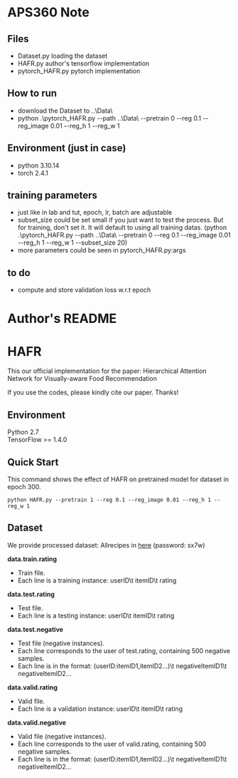 # APS360 Note

## Files
* Dataset.py loading the dataset
* HAFR.py author's tensorflow implementation
* pytorch_HAFR.py pytorch implementation

## How to run
* download the Dataset to ..\Data\
* python .\pytorch_HAFR.py --path ..\Data\ --pretrain 0 --reg 0.1 --reg_image 0.01 --reg_h 1 --reg_w 1

## Environment (just in case)
* python 3.10.14
* torch 2.4.1

## training parameters
* just like in lab and tut, epoch, lr, batch are adjustable
* subset_size could be set small if you just want to test the process. But for training, don't set it. It will default to using all training datas.
(python .\pytorch_HAFR.py --path ..\Data\ --pretrain 0 --reg 0.1 --reg_image 0.01 --reg_h 1 --reg_w 1 --subset_size 20)
* more parameters could be seen in pytorch_HAFR.py:args

## to do
* compute and store validation loss w.r.t epoch

# Author's README
# HAFR
This our official implementation for the paper: Hierarchical Attention Network for Visually-aware
Food Recommendation

If you use the codes, please kindly cite our paper. Thanks!

## Environment
Python 2.7 <br>
TensorFlow >= 1.4.0

## Quick Start
This command shows the effect of HAFR on pretrained model for dataset in epoch 300. <br>
```
python HAFR.py --pretrain 1 --reg 0.1 --reg_image 0.01 --reg_h 1 --reg_w 1 
```

## Dataset
We provide processed dataset: Allrecipes in [here](https://pan.baidu.com/s/1-CNkfmHL9kojlE1jIa3bJQ&shfl=sharepset) (password: sx7w) <br>

**data.train.rating** 
* Train file.
* Each line is a training instance: userID\t itemID\t rating

**data.test.rating**
* Test file.
* Each line is a testing instance: userID\t itemID\t rating

**data.test.negative**
* Test file (negative instances).
* Each line corresponds to the user of test.rating, containing 500 negative samples.
* Each line is in the format: (userID:itemID1,itemID2...)\t negativeItemID1\t negativeItemID2...

**data.valid.rating**
* Valid file.
* Each line is a validation instance: userID\t itemID\t rating

**data.valid.negative**
* Valid file (negative instances).
* Each line corresponds to the user of valid.rating, containing 500 negative samples.
* Each line is in the format: (userID:itemID1,itemID2...)\t negativeItemID1\t negativeItemID2...


